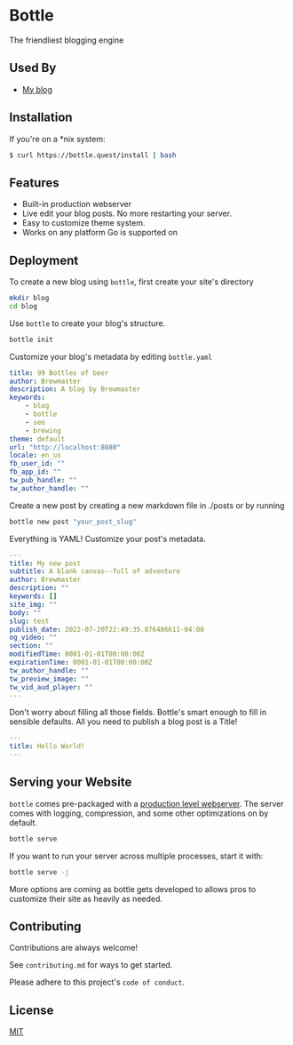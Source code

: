 
# Bottle

The friendliest blogging engine


## Used By

- [My blog](https://u8.quest)


## Installation

If you're on a *nix system:
```sh
$ curl https://bottle.quest/install | bash
```
    
## Features

- Built-in production webserver
- Live edit your blog posts. No more restarting your server.
- Easy to customize theme system.
- Works on any platform Go is supported on


## Deployment

To create a new blog using `bottle`, first create your site's directory

```bash
mkdir blog
cd blog
```

Use `bottle` to create your blog's structure. 
```bash
bottle init
```

Customize your blog's metadata by editing `bottle.yaml`
```yaml
title: 99 Bottles of beer
author: Brewmaster
description: A blog by Brewmaster
keywords:
    - blog
    - bottle
    - seo
    - brewing
theme: default
url: "http://localhost:8080"
locale: en_us
fb_user_id: ""
fb_app_id: ""
tw_pub_handle: ""
tw_author_handle: ""
```

Create a new post by creating a new markdown file in ./posts or by running 
```bash
bottle new post "your_post_slug"
```

Everything is YAML! Customize your post's metadata.  
```yaml
---
title: My new post
subtitle: A blank canvas--full of adventure
author: Brewmaster
description: ""
keywords: []
site_img: ""
body: ""
slug: test
publish_date: 2022-07-20T22:49:35.876486611-04:00
og_video: ""
section: ""
modifiedTime: 0001-01-01T00:00:00Z
expirationTime: 0001-01-01T00:00:00Z
tw_author_handle: ""
tw_preview_image: ""
tw_vid_aud_player: ""
---
```
Don't worry about filling all those fields. Bottle's smart enough to fill in sensible defaults.
All you need to publish a blog post is a Title! 
```yaml
---
title: Hello World!
---
```

## Serving your Website

`bottle` comes pre-packaged with a [production level webserver](https://gofiber.io).
The server comes with logging, compression, and some other optimizations on by default.
```bash
bottle serve
```

If you want to run your server across multiple processes, start it with:
```bash
bottle serve -j
```

More options are coming as bottle gets developed to allows pros to customize their site as heavily as needed.
## Contributing

Contributions are always welcome!

See `contributing.md` for ways to get started.

Please adhere to this project's `code of conduct`.


## License

[MIT](https://choosealicense.com/licenses/mit/)

